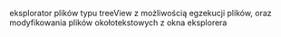 eksplorator plików typu treeView z możliwością egzekucji plików, oraz modyfikowania plików okołotekstowych z okna eksplorera
